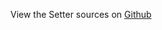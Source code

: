 
<!--
FrozenIsBool False
-->

View the Setter sources on [Github](https://github.com/Ledoux/ShareYourSystem/tree/master/ShareYourSystem/Itemizers/Installer)

